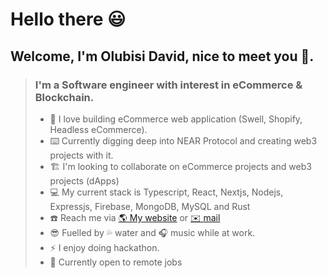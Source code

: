 # Hello there 😃

## Welcome, I'm Olubisi David, nice to meet you 👋.

> ### I'm a Software engineer with interest in eCommerce & Blockchain.
>
> - 🛒 I love building eCommerce web application (Swell, Shopify, Headless eCommerce).
> - ⌨️ Currently digging deep into NEAR Protocol and creating web3 projects with it.
> - 🏗️ I'm looking to collaborate on eCommerce projects and web3 projects (dApps)
> - 💻 My current stack is Typescript, React, Nextjs, Nodejs, Expressjs, Firebase, MongoDB, MySQL and Rust
> - ☎️ Reach me via [ 🌎 My website](https://olubisi-david.vercel.app) or [ ✉️ mail](oludavidconnect@gmail.com)
> - 😎 Fuelled by 💦 water and 🎧 music while at work.
> - ⚡️ I enjoy doing hackathon. 
> - 💼 Currently open to remote jobs